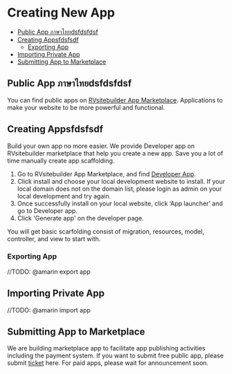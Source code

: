 # Creating New App

- [Public App ภาษาไทยdsfdsfdsf](#Public-App-ภาษาไทยdsfdsfdsf)
- [Creating Appsfdsfsdf](#Creating-Appsfdsfsdf)
  - [Exporting App](#Exporting-App)
- [Importing Private App](#Importing-Private-App)
- [Submitting App to Marketplace](#Submitting-App-to-Marketplace)


## Public App ภาษาไทยdsfdsfdsf

You can find public apps on [RVsitebuilder App Marketplace](https://apps.rvsitebuilder.com/). Applications to make your website to be more powerful and functional. 


## Creating Appsfdsfsdf

Build your own app no more easier. We provide Developer app on RVsitebuilder marketplace that help you create a new app. Save you a lot of time manually create app scaffolding. 

1. Go to RVsitebuilder App Marketplace, and find [Developer App](https://apps.rvsitebuilder.com/developer). 
2. Click install and choose your local development website to install. If your local domain does not on the domain list, please login as admin on your local development and try again. 
3. Once successfully install on your local website, click ‘App launcher’ and go to Developer app. 
4. Click 'Generate app' on the developer page.

You will get basic scarfolding consist of migration, resources, model, controller, and view to start with. 

### Exporting App 

//TODO: @amarin export app

## Importing Private App

//TODO: @amarin import app

 
## Submitting App to Marketplace 

We are building marketplace app to facilitate app publishing activities including the payment system. If you want to submit free public app, please submit [ticket](https://rvglobalsoft.com/tickets/new&deptId=5) here. For paid apps, please wait for announcement soon.
